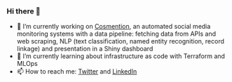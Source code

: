 ### Hi there 👋

- 🔭 I’m currently working on [Cosmention](https://cosmention.com), an automated social media monitoring systems with a data pipeline: fetching data from APIs and web scraping, NLP (text classification, named entity recognition, record linkage) and presentation in a Shiny dashboard
- 🌱 I’m currently learning about infrastructure as code with Terraform and MLOps
- 📫 How to reach me: [Twitter](https://twitter.com/paul_simmering) and [LinkedIn](https://www.linkedin.com/in/paulsimmering/)

